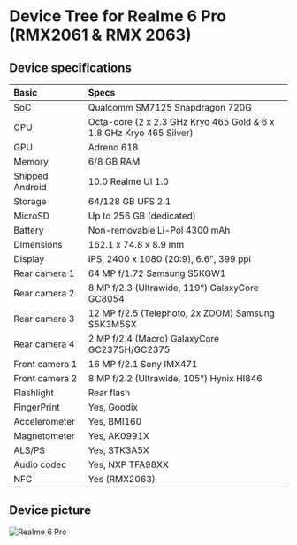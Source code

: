 # Device Tree for Realme 6 Pro (RMX2061 & RMX 2063)

## Device specifications

| Basic            | Specs                                                               |
|:---------------- |:-----------------------------------------                           |
| SoC              | Qualcomm SM7125 Snapdragon 720G                                     |
| CPU              | Octa-core (2 x 2.3 GHz Kryo 465 Gold & 6 x 1.8 GHz Kryo 465 Silver) |
| GPU              | Adreno 618                                                          |
| Memory           | 6/8 GB RAM                                                          |
| Shipped Android  | 10.0 Realme UI 1.0                                                  |
| Storage          | 64/128 GB UFS 2.1                                                   |
| MicroSD          | Up to 256 GB (dedicated)                                            |
| Battery          | Non-removable Li-Pol 4300 mAh                                       |
| Dimensions       | 162.1 x 74.8 x 8.9 mm                                               |                                     
| Display          | IPS, 2400 х 1080 (20:9), 6.6", 399 ppi                              |
| Rear camera 1    | 64 MP f/1.72 Samsung S5KGW1                                         |
| Rear camera 2    | 8 MP f/2.3 (Ultrawide, 119°) GalaxyCore GC8054                      |
| Rear camera 3    | 12 MP f/2.5 (Telephoto, 2x ZOOM) Samsung S5K3M5SX                   |
| Rear camera 4    | 2 MP f/2.4 (Macro) GalaxyCore GC2375H/GC2375                        |
| Front camera 1   | 16 MP f/2.1 Sony IMX471                                             |
| Front camera 2   | 8 MP f/2.2 (Ultrawide, 105°) Hynix HI846                            |
| Flashlight       | Rear flash                                                          |
| FingerPrint      | Yes, Goodix                                                         |
| Accelerometer    | Yes, BMI160                                                         |
| Magnetometer     | Yes, AK0991X                                                        |
| ALS/PS           | Yes, STK3A5X                                                        |
| Audio codec      | Yes, NXP TFA98XX                                                    |
| NFC              | Yes (RMX2063)                                                       |

## Device picture

![Realme 6 Pro](https://sintetiki.net/images/product/20410/1623/realme-6-pro-blue.png)
